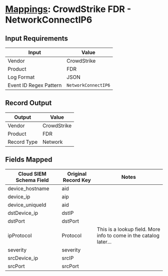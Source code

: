 # [Mappings](README.md): CrowdStrike FDR - NetworkConnectIP6

## Input Requirements

|Input|Value|
|-----|-----|
|Vendor|CrowdStrike|
|Product|FDR|
|Log Format|JSON|
|Event ID Regex Pattern|`NetworkConnectIP6`|

## Record Output

|Output|Value|
|------|-----|
|Vendor|CrowdStrike|
|Product|FDR|
|Record Type|Network|

## Fields Mapped

|Cloud SIEM Schema Field|Original Record Key|Notes|
|-----------------------|-------------------|-----|
|device_hostname|aid||
|device_ip|aip||
|device_uniqueId|aid||
|dstDevice_ip|dstIP||
|dstPort|dstPort||
|ipProtocol|Protocol|This is a lookup field. More info to come in the catalog later...|
|severity|severity||
|srcDevice_ip|srcIP||
|srcPort|srcPort||

